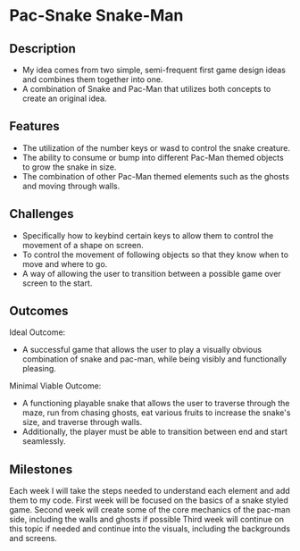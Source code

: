 # Pac-Snake Snake-Man

## Description
- My idea comes from two simple, semi-frequent first game design ideas and combines them together into one.
- A combination of Snake and Pac-Man that utilizes both concepts to create an original idea.

## Features
- The utilization of the number keys or wasd to control the snake creature.
- The ability to consume or bump into different Pac-Man themed objects to grow the snake in size.
- The combination of other Pac-Man themed elements such as the ghosts and moving through walls.

## Challenges
- Specifically how to keybind certain keys to allow them to control the movement of a shape on screen.
- To control the movement of following objects so that they know when to move and where to go.
- A way of allowing the user to transition between a possible game over screen to the start.

## Outcomes
Ideal Outcome:
- A successful game that allows the user to play a visually obvious combination of snake and pac-man,
while being visibly and functionally pleasing.

Minimal Viable Outcome:
- A functioning playable snake that allows the user to traverse through the maze, run from chasing ghosts,
eat various fruits to increase the snake's size, and traverse through walls.
- Additionally, the player must be able to transition between end and start seamlessly.

## Milestones
Each week I will take the steps needed to understand each element and add them to my code.
 First week will be focused on the basics of a snake styled game.
 Second week will create some of the core mechanics of the pac-man side, including the walls and ghosts if possible
 Third week will continue on this topic if needed and continue into the visuals, including the backgrounds and screens.

